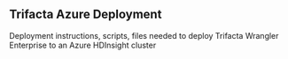 ## Trifacta Azure Deployment

Deployment instructions, scripts, files needed to deploy Trifacta Wrangler Enterprise to an Azure HDInsight cluster
